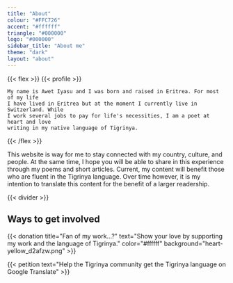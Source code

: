 ```yaml
---
title: "About"
colour: "#FFC726"
accent: "#ffffff"
triangle: "#000000"
logo: "#000000"
sidebar_title: "About me"
theme: "dark"
layout: "about"
---
```


{{< flex >}}
	{{< profile >}}

	My name is Awet Iyasu and I was born and raised in Eritrea. For most of my life
	I have lived in Eritrea but at the moment I currently live in Switzerland. While
	I work several jobs to pay for life's necessities, I am a poet at heart and love
	writing in my native language of Tigrinya.
{{< /flex >}}

This website is way for me to stay connected with my country, culture, and people.
At the same time, I hope you will be able to share in this experience through my
poems and short articles. Current, my content will benefit those who are fluent
in the Tigrinya language. Over time however, it is my intention to translate this content for the benefit of a larger readership.

{{< divider >}}

## Ways to get involved

{{< donation  title="Fan of my work...?" text="Show your love by supporting my work and the language of Tigrinya." color="#ffffff" background="heart-yellow_d2afzw.png" >}}

{{< petition text="Help the Tigrinya community get the Tigrinya language on Google Translate" >}}

